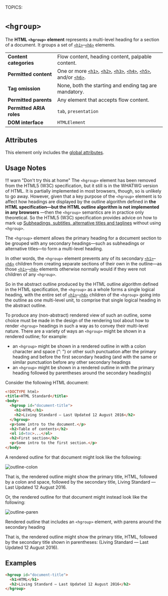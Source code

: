 TOPICS: <hgroup>

# `<hgroup>`

The **HTML `<hgroup>` element** represents a multi-level heading for a section of a document.
It groups a set of [`<h1>`](/en/webfrontend/<h1>)–[`<h6>`](/en/webfrontend/<h6>) elements.

|  |  |
| :-- | :-- |
| **Content categories** | Flow content, heading content, palpable content. |
| **Permitted content** | One or more [`<h1>`](/en/webfrontend/<h1>), [`<h2>`](/en/webfrontend/<h2>), [`<h3>`](/en/webfrontend/<h3>), [`<h4>`](/en/webfrontend/<h4>), [`<h5>`](/en/webfrontend/<h5>), and/or [`<h6>`](/en/webfrontend/<h6>). |
| **Tag omission** | None, both the starting and ending tag are mandatory. |
| **Permitted parents** | Any element that accepts flow content.|
| **Permitted ARIA roles** | `tab`, `presentation` |
| **DOM interface** | `HTMLElement` |

## Attributes

This element only includes the [global attributes](/en/webfrontend/HTML_Global_Attributes).

## Usage Notes

!!! warn "Don't try this at home"
    The `<hgroup>` element has been removed from the HTML5 (W3C) specification, but it still is in the
    WHATWG version of HTML. It is partially implemented in most browsers, though,
    so is unlikely to go away.
    However, given that a key purpose of the `<hgroup>` element is to affect how headings are displayed
    by the outline algorithm defined in
    **the HTML specification—but the HTML outline algorithm is not implemented in any browsers** —then
    the `<hgroup>` semantics are in practice only theoretical.
    So the HTML5 (W3C) specification provides advice on how to mark up
    [Subheadings, subtitles, alternative titles and taglines](https://www.w3.org/TR/html52/common-idioms-without-dedicated-elements.html#common-idioms-without-dedicated-elements)
    without using `<hgroup>`.

The `<hgroup>` element allows the primary heading for a document section to be grouped with any
secondary headings—such as subheadings or alternative titles—to form a multi-level heading.

In other words, the `<hgroup>` element prevents any of its secondary
[`<h1>`](/en/webfrontend/<h1>)–[`<h6>`](/en/webfrontend/<h6>) children
from creating separate sections of their own in the outline—as those
[`<h1>`](/en/webfrontend/<h1>)–[`<h6>`](/en/webfrontend/<h6>) elements
otherwise normally would if they were not children of any `<hgroup>`.

So in the abstract outline produced by the HTML outline algorithm defined in the HTML specification,
the `<hgroup>` as a whole forms a single logical heading, with the entire set of
[`<h1>`](/en/webfrontend/<h1>)–[`<h6>`](/en/webfrontend/<h6>) children of the
`<hgroup>` going into the outline as one multi-level unit,
to comprise that single logical heading in the abstract outline.

To produce any (non-abstract) rendered view of such an outline, some choice must be made in the
design of the rendering tool about how to render `<hgroup>` headings in such a way as to convey
their multi-level nature. There are a variety of ways an `<hgroup>`
might be shown in a rendered outline; for example:

- an `<hgroup>` might be shown in a rendered outline in with a colon character and space (“: ”) or
other such punctuation after the primary heading and before the first secondary heading (and with
the same or similar punctuation before any other secondary headings
- an `<hgroup>` might be shown in a rendered outline in with the primary heading
followed by parentheses around the secondary heading(s)

Consider the following HTML document:

```html
<!DOCTYPE html>
<title>HTML Standard</title>
<body>
  <hgroup id="document-title">
    <h1>HTML</h1>
    <h2>Living Standard — Last Updated 12 August 2016</h2>
  </hgroup>
  <p>Some intro to the document.</p>
  <h2>Table of contents</h2>
  <ol id=toc>...</ol>
  <h2>First section</h2>
  <p>Some intro to the first section.</p>
</body>
```

A rendered outline for that document might look like the following:

![outline-colon](/media/webfrontend__outline-colon.png)

That is, the rendered outline might show the primary title, HTML, followed by a colon and space,
followed by the secondary title, Living Standard — Last Updated 12 August 2016.

Or, the rendered outline for that document might instead look like the following:

![outline-paren](/media/webfrontend__outline-paren.png)

Rendered outline that includes an `<hgroup>` element, with parens around the secondary heading

That is, the rendered outline might show the primary title, HTML, followed by the secondary title
shown in parentheses: (Living Standard — Last Updated 12 August 2016).

## Examples

```html
<hgroup id="document-title">
  <h1>HTML</h1>
  <h2>Living Standard — Last Updated 12 August 2016</h2>
</hgroup>
```
